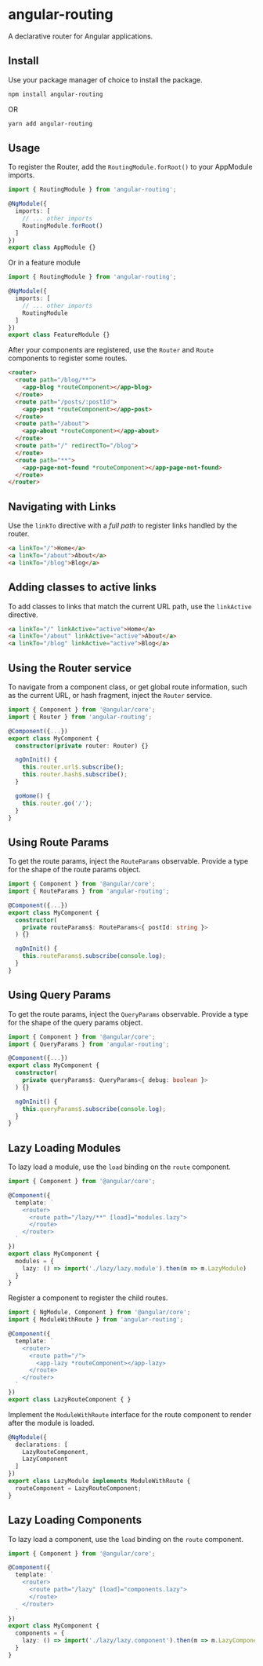 # angular-routing

A declarative router for Angular applications.

## Install

Use your package manager of choice to install the package.

```sh
npm install angular-routing
```

OR

```sh
yarn add angular-routing
```

## Usage

To register the Router, add the `RoutingModule.forRoot()` to your AppModule imports.

```ts
import { RoutingModule } from 'angular-routing';

@NgModule({
  imports: [
    // ... other imports
    RoutingModule.forRoot()
  ]
})
export class AppModule {}
```

Or in a feature module

```ts
import { RoutingModule } from 'angular-routing';

@NgModule({
  imports: [
    // ... other imports
    RoutingModule
  ]
})
export class FeatureModule {}
```

After your components are registered, use the `Router` and `Route` components to register some routes. 

```html
<router>
  <route path="/blog/**">
    <app-blog *routeComponent></app-blog>
  </route>
  <route path="/posts/:postId">
    <app-post *routeComponent></app-post>
  </route>
  <route path="/about">
    <app-about *routeComponent></app-about>
  </route>
  <route path="/" redirectTo="/blog">
  </route>
  <route path="**">
    <app-page-not-found *routeComponent></app-page-not-found>
  </route>
</router>
```

## Navigating with Links

Use the `linkTo` directive with a _full path_ to register links handled by the router.

```html
<a linkTo="/">Home</a>
<a linkTo="/about">About</a>
<a linkTo="/blog">Blog</a>
```

## Adding classes to active links

To add classes to links that match the current URL path, use the `linkActive` directive.

```html
<a linkTo="/" linkActive="active">Home</a>
<a linkTo="/about" linkActive="active">About</a>
<a linkTo="/blog" linkActive="active">Blog</a>
```

## Using the Router service

To navigate from a component class, or get global route information, such as the current URL, or hash fragment, inject the `Router` service.

```ts
import { Component } from '@angular/core';
import { Router } from 'angular-routing';

@Component({...})
export class MyComponent {
  constructor(private router: Router) {}

  ngOnInit() {
    this.router.url$.subscribe();
    this.router.hash$.subscribe();
  }

  goHome() {
    this.router.go('/');
  }
}
```

## Using Route Params

To get the route params, inject the `RouteParams` observable. Provide a type for the shape of the route params object. 

```ts
import { Component } from '@angular/core';
import { RouteParams } from 'angular-routing';

@Component({...})
export class MyComponent {
  constructor(
    private routeParams$: RouteParams<{ postId: string }>
  ) {}

  ngOnInit() {
    this.routeParams$.subscribe(console.log);
  }
}
```

## Using Query Params

To get the route params, inject the `QueryParams` observable. Provide a type for the shape of the query params object. 

```ts
import { Component } from '@angular/core';
import { QueryParams } from 'angular-routing';

@Component({...})
export class MyComponent {
  constructor(
    private queryParams$: QueryParams<{ debug: boolean }>
  ) {}

  ngOnInit() {
    this.queryParams$.subscribe(console.log);
  }
}
```

## Lazy Loading Modules

To lazy load a module, use the `load` binding on the `route` component.

```ts
import { Component } from '@angular/core';

@Component({
  template: `
    <router>
      <route path="/lazy/**" [load]="modules.lazy">
      </route>
    </router>
  `
})
export class MyComponent {
  modules = {
    lazy: () => import('./lazy/lazy.module').then(m => m.LazyModule)
  }
}
```

Register a component to register the child routes.

```ts
import { NgModule, Component } from '@angular/core';
import { ModuleWithRoute } from 'angular-routing';

@Component({
  template: `
    <router>
      <route path="/">
        <app-lazy *routeComponent></app-lazy>
      </route>
    </router>  
  `
})
export class LazyRouteComponent { }
```

Implement the `ModuleWithRoute` interface for the route component to render after the module is loaded.

```ts
@NgModule({
  declarations: [
    LazyRouteComponent,
    LazyComponent
  ]
})
export class LazyModule implements ModuleWithRoute {
  routeComponent = LazyRouteComponent;
}
```

## Lazy Loading Components

To lazy load a component, use the `load` binding on the `route` component.

```ts
import { Component } from '@angular/core';

@Component({
  template: `
    <router>
      <route path="/lazy" [load]="components.lazy">
      </route>
    </router>
  `
})
export class MyComponent {
  components = {
    lazy: () => import('./lazy/lazy.component').then(m => m.LazyComponent)
  }
}
```
